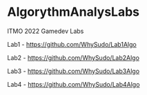 # AlgorythmAnalysLabs
ITMO 2022 Gamedev Labs

Lab1 - https://github.com/WhySudo/Lab1Algo

Lab2 - https://github.com/WhySudo/Lab2Algo

Lab3 - https://github.com/WhySudo/Lab3Algo

Lab4 - https://github.com/WhySudo/Lab4Algo
